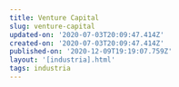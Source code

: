```yaml
---
title: Venture Capital
slug: venture-capital
updated-on: '2020-07-03T20:09:47.414Z'
created-on: '2020-07-03T20:09:47.414Z'
published-on: '2020-12-09T19:19:07.759Z'
layout: '[industria].html'
tags: industria
---
```



